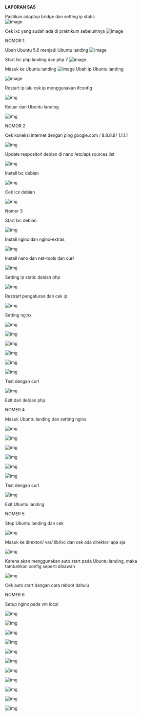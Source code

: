 **LAPORAN SAS** 

 

Pastikan adaptop bridge dan setting ip static  
![image](https://user-images.githubusercontent.com/93086665/138603980-77f04753-489c-4ac3-9368-27eb1b3a84a4.png)

Cek lxc yang sudah ada di praktikum sebelumnya 
![image](https://user-images.githubusercontent.com/93086665/138603989-a0159107-5a9f-431e-89d5-ac16d855f03a.png)


NOMOR 1

Ubah Ubuntu 5.6 menjadi Ubuntu landing
![image](https://user-images.githubusercontent.com/93086665/138604002-c54c644d-205a-40af-b3bf-bc6c9e1db407.png)
 

Start lxc php landing dan php 7
![image](https://user-images.githubusercontent.com/93086665/138604007-320c4ac2-cace-4d57-93fe-a5a3992f30d3.png)

 

Masuk ke Ubuntu landing
![image](https://user-images.githubusercontent.com/93086665/138604013-6a508f2d-7600-487c-bfe8-ddebbb793013.png)
Ubah ip Ubuntu landing

![image](https://user-images.githubusercontent.com/93086665/138604017-60069aba-cd2c-4997-96fd-3c5c5f15a215.png)


 

Restart ip lalu cek ip menggunakan ifconfig

![img](file:///C:\Users\Dewata\AppData\Local\Temp\msohtmlclip1\01\clip_image007.png)

 

Keluar dari Ubuntu landing

![img](file:///C:\Users\Dewata\AppData\Local\Temp\msohtmlclip1\01\clip_image008.png)

 

NOMOR 2

Cek koneksi internet dengan ping google.com / 8.8.8.8/ 1.1.1.1

![img](file:///C:\Users\Dewata\AppData\Local\Temp\msohtmlclip1\01\clip_image010.png)

Update respositori debian di nano /etc/apt.sources.list

![img](file:///C:\Users\Dewata\AppData\Local\Temp\msohtmlclip1\01\clip_image011.png)

Install lxc debian

![img](file:///C:\Users\Dewata\AppData\Local\Temp\msohtmlclip1\01\clip_image013.jpg)

 

Cek lcx debian

![img](file:///C:\Users\Dewata\AppData\Local\Temp\msohtmlclip1\01\clip_image014.png)

Nomor 3 

Start lxc debian 

![img](file:///C:\Users\Dewata\AppData\Local\Temp\msohtmlclip1\01\clip_image015.png)

Install nginx dan nginx-extras

![img](file:///C:\Users\Dewata\AppData\Local\Temp\msohtmlclip1\01\clip_image016.png)

Install nano dan net-tools dan curl

![img](file:///C:\Users\Dewata\AppData\Local\Temp\msohtmlclip1\01\clip_image017.png)

 

Setting ip static debian php

![img](file:///C:\Users\Dewata\AppData\Local\Temp\msohtmlclip1\01\clip_image018.png)

 

Restrart pengaturan dan cek ip

 

![img](file:///C:\Users\Dewata\AppData\Local\Temp\msohtmlclip1\01\clip_image019.png)



 

Setting nginx

![img](file:///C:\Users\Dewata\AppData\Local\Temp\msohtmlclip1\01\clip_image020.png)

 

![img](file:///C:\Users\Dewata\AppData\Local\Temp\msohtmlclip1\01\clip_image021.png)

![img](file:///C:\Users\Dewata\AppData\Local\Temp\msohtmlclip1\01\clip_image020.png)

 

![img](file:///C:\Users\Dewata\AppData\Local\Temp\msohtmlclip1\01\clip_image022.png)

![img](file:///C:\Users\Dewata\AppData\Local\Temp\msohtmlclip1\01\clip_image024.png)

![img](file:///C:\Users\Dewata\AppData\Local\Temp\msohtmlclip1\01\clip_image025.png)

 

Test dengan curl

![img](file:///C:\Users\Dewata\AppData\Local\Temp\msohtmlclip1\01\clip_image026.png)

Exit dari debian php

 

NOMER 4

Masuk Ubuntu landing dan setting nginx

![img](file:///C:\Users\Dewata\AppData\Local\Temp\msohtmlclip1\01\clip_image027.png)

![img](file:///C:\Users\Dewata\AppData\Local\Temp\msohtmlclip1\01\clip_image021.png)

![img](file:///C:\Users\Dewata\AppData\Local\Temp\msohtmlclip1\01\clip_image028.png)

![img](file:///C:\Users\Dewata\AppData\Local\Temp\msohtmlclip1\01\clip_image022.png)

![img](file:///C:\Users\Dewata\AppData\Local\Temp\msohtmlclip1\01\clip_image029.png)

![img](file:///C:\Users\Dewata\AppData\Local\Temp\msohtmlclip1\01\clip_image025.png)

 

Test dengan curl

![img](file:///C:\Users\Dewata\AppData\Local\Temp\msohtmlclip1\01\clip_image026.png)

Exit Ubuntu landing

NOMER 5

Stop Ubuntu landing dan cek

![img](file:///C:\Users\Dewata\AppData\Local\Temp\msohtmlclip1\01\clip_image030.png)

 

Masuk ke direktori/ var/ lib/lxc dan cek ada direktori apa aja

![img](file:///C:\Users\Dewata\AppData\Local\Temp\msohtmlclip1\01\clip_image031.png)

Karena akan menggunakan auto start pada Ubuntu landing, maka tambahkan config seperti dibawah

![img](file:///C:\Users\Dewata\AppData\Local\Temp\msohtmlclip1\01\clip_image033.png)

Cek auto start dengan cara reboot dahulu

NOMER 6

Setup nginx pada vm local

![img](file:///C:\Users\Dewata\AppData\Local\Temp\msohtmlclip1\01\clip_image034.png)

 

![img](file:///C:\Users\Dewata\AppData\Local\Temp\msohtmlclip1\01\clip_image035.png)

![img](file:///C:\Users\Dewata\AppData\Local\Temp\msohtmlclip1\01\clip_image036.png)

![img](file:///C:\Users\Dewata\AppData\Local\Temp\msohtmlclip1\01\clip_image037.png)

 

 

![img](file:///C:\Users\Dewata\AppData\Local\Temp\msohtmlclip1\01\clip_image039.png)

 

 

 

 

![img](file:///C:\Users\Dewata\AppData\Local\Temp\msohtmlclip1\01\clip_image040.png)

![img](file:///C:\Users\Dewata\AppData\Local\Temp\msohtmlclip1\01\clip_image042.png)

 

 

 

 

 

 

 

 

![img](file:///C:\Users\Dewata\AppData\Local\Temp\msohtmlclip1\01\clip_image026.png)

![img](file:///C:\Users\Dewata\AppData\Local\Temp\msohtmlclip1\01\clip_image044.png)

 

 

 

 

 

 

![img](file:///C:\Users\Dewata\AppData\Local\Temp\msohtmlclip1\01\clip_image045.png)

 

![img](file:///C:\Users\Dewata\AppData\Local\Temp\msohtmlclip1\01\clip_image047.png)
